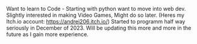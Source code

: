 Want to learn to Code - Starting with python want to move into web dev.
Slightly interested in making Video Games, Might do so later. (Heres my Itch.io account: https://andrei206.itch.io/) 
Started to programm half way seriously in December of 2023.
Will be updating this more and more in the future as I gain more experience.
